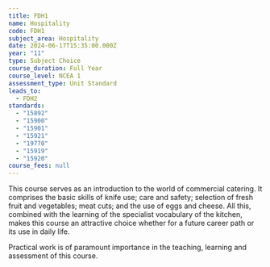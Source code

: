 ```yaml
---
title: FDH1
name: Hospitality
code: FDH1
subject_area: Hospitality
date: 2024-06-17T15:35:00.000Z
year: "11"
type: Subject Choice
course_duration: Full Year
course_level: NCEA 1
assessment_type: Unit Standard
leads_to:
  - FDH2
standards:
  - "15892"
  - "15900"
  - "15901"
  - "15921"
  - "19770"
  - "15919"
  - "15920"
course_fees: null
---
```

This course serves as an introduction to the world of commercial catering. It comprises the basic skills of knife use; care and safety; selection of fresh fruit and vegetables; meat cuts; and the use of eggs and cheese. All this, combined with the learning of the specialist vocabulary of the kitchen, makes this course an attractive choice whether for a future career path or its use in daily life. 

Practical work is of paramount importance in the teaching, learning and assessment of this course.
